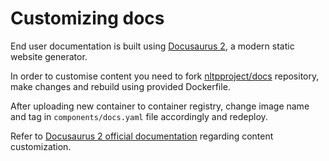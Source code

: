 # Customizing docs

End user documentation is built using [Docusaurus 2](https://docusaurus.io/), a modern static website generator.

In order to customise content you need to fork [nltpproject/docs](https://github.com/nltp-project/docs) repository, make changes and rebuild using provided Dockerfile.

After uploading new container to container registry, change image name and tag in `components/docs.yaml` file accordingly and redeploy.

Refer to [Docusaurus 2 official documentation](https://docusaurus.io/docs) regarding content customization.